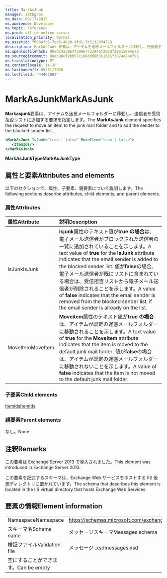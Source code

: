```yaml
---
title: MarkAsJunk
manager: sethgros
ms.date: 09/17/2015
ms.audience: Developer
ms.topic: reference
ms.prod: office-online-server
localization_priority: Normal
ms.assetid: f06bafc6-7ee3-4b2b-9fd1-7c51328f4729
description: MarkAsJunk 要素は、アイテムを迷惑メールフォルダーに移動し、送信者を受信拒否リストに追加する要求を指定します。
ms.openlocfilehash: 99adc423864f3096772394ef290df20e158e457d
ms.sourcegitcommit: 88ec988f2bb67c1866d06b361615f3674a24e795
ms.translationtype: MT
ms.contentlocale: ja-JP
ms.lasthandoff: 05/31/2020
ms.locfileid: "44467082"
---
```

# <a name="markasjunk"></a><span data-ttu-id="a1684-103">MarkAsJunk</span><span class="sxs-lookup"><span data-stu-id="a1684-103">MarkAsJunk</span></span>

<span data-ttu-id="a1684-104">**Markasjunk**要素は、アイテムを迷惑メールフォルダーに移動し、送信者を受信拒否リストに追加する要求を指定します。</span><span class="sxs-lookup"><span data-stu-id="a1684-104">The **MarkAsJunk** element specifies the request to move an item to the junk mail folder and to add the sender to the blocked sender list.</span></span> 
  
```XML
<MarkAsJunk IsJunk="true | false" MoveItem="true | false">
   <ItemIds/>
</MarkAsJunk>
```

 <span data-ttu-id="a1684-105">**MarkAsJunkType**</span><span class="sxs-lookup"><span data-stu-id="a1684-105">**MarkAsJunkType**</span></span>
## <a name="attributes-and-elements"></a><span data-ttu-id="a1684-106">属性と要素</span><span class="sxs-lookup"><span data-stu-id="a1684-106">Attributes and elements</span></span>

<span data-ttu-id="a1684-107">以下のセクションで、属性、子要素、親要素について説明します。</span><span class="sxs-lookup"><span data-stu-id="a1684-107">The following sections describe attributes, child elements, and parent elements.</span></span>
  
### <a name="attributes"></a><span data-ttu-id="a1684-108">属性</span><span class="sxs-lookup"><span data-stu-id="a1684-108">Attributes</span></span>

|<span data-ttu-id="a1684-109">**属性**</span><span class="sxs-lookup"><span data-stu-id="a1684-109">**Attribute**</span></span>|<span data-ttu-id="a1684-110">**説明**</span><span class="sxs-lookup"><span data-stu-id="a1684-110">**Description**</span></span>|
|:-----|:-----|
|<span data-ttu-id="a1684-111">IsJunk</span><span class="sxs-lookup"><span data-stu-id="a1684-111">IsJunk</span></span>  <br/> |<span data-ttu-id="a1684-112">**Isjunk**属性のテキスト値が**true の場合**は、電子メール送信者がブロックされた送信者の一覧に追加されていることを示します。</span><span class="sxs-lookup"><span data-stu-id="a1684-112">A text value of **true** for the **IsJunk** attribute indicates that the email sender is added to the blocked sender list.</span></span> <span data-ttu-id="a1684-113">値が**false**の場合、電子メール送信者が既にリストに含まれている場合は、受信拒否リストから電子メール送信者が削除されることを示します。</span><span class="sxs-lookup"><span data-stu-id="a1684-113">A value of **false** indicates that the email sender is removed from the blocked sender list, if the email sender is already on the list.</span></span>  <br/> |
|<span data-ttu-id="a1684-114">MoveItem</span><span class="sxs-lookup"><span data-stu-id="a1684-114">MoveItem</span></span>  <br/> |<span data-ttu-id="a1684-115">**Moveitem**属性のテキスト値が**true の場合**は、アイテムが既定の迷惑メールフォルダーに移動されることを示します。</span><span class="sxs-lookup"><span data-stu-id="a1684-115">A text value of **true** for the **MoveItem** attribute indicates that the item is moved to the default junk mail folder.</span></span> <span data-ttu-id="a1684-116">値が**false**の場合は、アイテムが既定の迷惑メールフォルダーに移動されないことを示します。</span><span class="sxs-lookup"><span data-stu-id="a1684-116">A value of **false** indicates that the item is not moved to the default junk mail folder.</span></span>  <br/> |
   
### <a name="child-elements"></a><span data-ttu-id="a1684-117">子要素</span><span class="sxs-lookup"><span data-stu-id="a1684-117">Child elements</span></span>

[<span data-ttu-id="a1684-118">ItemIds</span><span class="sxs-lookup"><span data-stu-id="a1684-118">ItemIds</span></span>](itemids.md)
  
### <a name="parent-elements"></a><span data-ttu-id="a1684-119">親要素</span><span class="sxs-lookup"><span data-stu-id="a1684-119">Parent elements</span></span>

<span data-ttu-id="a1684-120">なし。</span><span class="sxs-lookup"><span data-stu-id="a1684-120">None.</span></span>
  
## <a name="remarks"></a><span data-ttu-id="a1684-121">注釈</span><span class="sxs-lookup"><span data-stu-id="a1684-121">Remarks</span></span>

<span data-ttu-id="a1684-122">この要素は Exchange Server 2013 で導入されました。</span><span class="sxs-lookup"><span data-stu-id="a1684-122">This element was introduced in Exchange Server 2013.</span></span>
  
<span data-ttu-id="a1684-123">この要素を記述するスキーマは、Exchange Web サービスをホストする IIS 仮想ディレクトリに置かれています。</span><span class="sxs-lookup"><span data-stu-id="a1684-123">The schema that describes this element is located in the IIS virtual directory that hosts Exchange Web Services.</span></span>
  
## <a name="element-information"></a><span data-ttu-id="a1684-124">要素の情報</span><span class="sxs-lookup"><span data-stu-id="a1684-124">Element information</span></span>

|||
|:-----|:-----|
|<span data-ttu-id="a1684-125">Namespace</span><span class="sxs-lookup"><span data-stu-id="a1684-125">Namespace</span></span>  <br/> |https://schemas.microsoft.com/exchange/services/2006/messages  <br/> |
|<span data-ttu-id="a1684-126">スキーマ名</span><span class="sxs-lookup"><span data-stu-id="a1684-126">Schema name</span></span>  <br/> |<span data-ttu-id="a1684-127">メッセージスキーマ</span><span class="sxs-lookup"><span data-stu-id="a1684-127">Messages schema</span></span>  <br/> |
|<span data-ttu-id="a1684-128">検証ファイル</span><span class="sxs-lookup"><span data-stu-id="a1684-128">Validation file</span></span>  <br/> |<span data-ttu-id="a1684-129">メッセージ .xsd</span><span class="sxs-lookup"><span data-stu-id="a1684-129">messages.xsd</span></span>  <br/> |
|<span data-ttu-id="a1684-130">空にすることができます。</span><span class="sxs-lookup"><span data-stu-id="a1684-130">Can be empty</span></span>  <br/> ||
   

